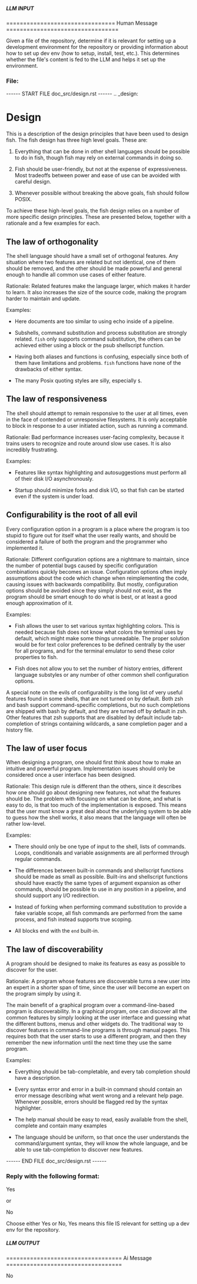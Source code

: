 ##### LLM INPUT #####
================================ Human Message =================================

Given a file of the repository, determine if it is relevant for setting up a development environment for the repository or providing information about how to set up dev env (how to setup, install, test, etc.). This determines whether the file's content is fed to the LLM and helps it set up the environment.

### File:
------ START FILE doc_src/design.rst ------
.. _design:

Design
======

This is a description of the design principles that have been used to design fish. The fish design has three high level goals. These are:

1. Everything that can be done in other shell languages should be possible to do in fish, though fish may rely on external commands in doing so.

2. Fish should be user-friendly, but not at the expense of expressiveness. Most tradeoffs between power and ease of use can be avoided with careful design.

3. Whenever possible without breaking the above goals, fish should follow POSIX.

To achieve these high-level goals, the fish design relies on a number of more specific design principles. These are presented below, together with a rationale and a few examples for each.


The law of orthogonality
------------------------

The shell language should have a small set of orthogonal features. Any situation where two features are related but not identical, one of them should be removed, and the other should be made powerful and general enough to handle all common use cases of either feature.

Rationale:
Related features make the language larger, which makes it harder to learn. It also increases the size of the source code, making the program harder to maintain and update.

Examples:

- Here documents are too similar to using echo inside of a pipeline.

- Subshells, command substitution and process substitution are strongly related. ``fish`` only supports command substitution, the others can be achieved either using a block or the psub shellscript function.

- Having both aliases and functions is confusing, especially since both of them have limitations and problems. ``fish`` functions have none of the drawbacks of either syntax.

- The many Posix quoting styles are silly, especially ``$``.


The law of responsiveness
-------------------------

The shell should attempt to remain responsive to the user at all times, even in the face of contended or unresponsive filesystems. It is only acceptable to block in response to a user initiated action, such as running a command.

Rationale:
Bad performance increases user-facing complexity, because it trains users to recognize and route around slow use cases. It is also incredibly frustrating.

Examples:

- Features like syntax highlighting and autosuggestions must perform all of their disk I/O asynchronously.

- Startup should minimize forks and disk I/O, so that fish can be started even if the system is under load.

Configurability is the root of all evil
---------------------------------------

Every configuration option in a program is a place where the program is too stupid to figure out for itself what the user really wants, and should be considered a failure of both the program and the programmer who implemented it.

Rationale:
Different configuration options are a nightmare to maintain, since the number of potential bugs caused by specific configuration combinations quickly becomes an issue. Configuration options often imply assumptions about the code which change when reimplementing the code, causing issues with backwards compatibility. But mostly, configuration options should be avoided since they simply should not exist, as the program should be smart enough to do what is best, or at least a good enough approximation of it.

Examples:

- Fish allows the user to set various syntax highlighting colors. This is needed because fish does not know what colors the terminal uses by default, which might make some things unreadable. The proper solution would be for text color preferences to be defined centrally by the user for all programs, and for the terminal emulator to send these color properties to fish.

- Fish does not allow you to set the number of history entries, different language substyles or any number of other common shell configuration options.

A special note on the evils of configurability is the long list of very useful features found in some shells, that are not turned on by default. Both zsh and bash support command-specific completions, but no such completions are shipped with bash by default, and they are turned off by default in zsh. Other features that zsh supports that are disabled by default include tab-completion of strings containing wildcards, a sane completion pager and a history file.

The law of user focus
---------------------

When designing a program, one should first think about how to make an intuitive and powerful program. Implementation issues should only be considered once a user interface has been designed.

Rationale:
This design rule is different than the others, since it describes how one should go about designing new features, not what the features should be. The problem with focusing on what can be done, and what is easy to do, is that too much of the implementation is exposed. This means that the user must know a great deal about the underlying system to be able to guess how the shell works, it also means that the language will often be rather low-level.

Examples:

- There should only be one type of input to the shell, lists of commands. Loops, conditionals and variable assignments are all performed through regular commands.

- The differences between built-in commands and shellscript functions should be made as small as possible. Built-ins and shellscript functions should have exactly the same types of argument expansion as other commands, should be possible to use in any position in a pipeline, and should support any I/O redirection.

- Instead of forking when performing command substitution to provide a fake variable scope, all fish commands are performed from the same process, and fish instead supports true scoping.

- All blocks end with the ``end`` built-in.

The law of discoverability
--------------------------

A program should be designed to make its features as easy as possible to discover for the user.

Rationale:
A program whose features are discoverable turns a new user into an expert in a shorter span of time, since the user will become an expert on the program simply by using it.

The main benefit of a graphical program over a command-line-based program is discoverability. In a graphical program, one can discover all the common features by simply looking at the user interface and guessing what the different buttons, menus and other widgets do. The traditional way to discover features in command-line programs is through manual pages. This requires both that the user starts to use a different program, and then they remember the new information until the next time they use the same program.

Examples:

- Everything should be tab-completable, and every tab completion should have a description.

- Every syntax error and error in a built-in command should contain an error message describing what went wrong and a relevant help page. Whenever possible, errors should be flagged red by the syntax highlighter.

- The help manual should be easy to read, easily available from the shell, complete and contain many examples

- The language should be uniform, so that once the user understands the command/argument syntax, they will know the whole language, and be able to use tab-completion to discover new features.

------ END FILE doc_src/design.rst ------

### Reply with the following format:

<rel>Yes</rel>

or

<rel>No</rel>

Choose either Yes or No, Yes means this file IS relevant for setting up a dev env for the repository.

##### LLM OUTPUT #####
================================== Ai Message ==================================

<rel>No</rel>